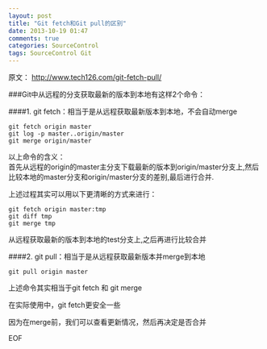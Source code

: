 ```yaml
---
layout: post
title: "Git fetch和Git pull的区别"
date: 2013-10-19 01:47
comments: true
categories: SourceControl
tags: SourceControl Git
---
```


原文： http://www.tech126.com/git-fetch-pull/ 


###Git中从远程的分支获取最新的版本到本地有这样2个命令：

####1. git fetch：相当于是从远程获取最新版本到本地，不会自动merge

```
git fetch origin master
git log -p master..origin/master
git merge origin/master
```

<!-- more -->

以上命令的含义：  
首先从远程的origin的master主分支下载最新的版本到origin/master分支上,然后比较本地的master分支和origin/master分支的差别,最后进行合并.  
  
上述过程其实可以用以下更清晰的方式来进行：

```
git fetch origin master:tmp
git diff tmp 
git merge tmp
```

从远程获取最新的版本到本地的test分支上,之后再进行比较合并


####2. git pull：相当于是从远程获取最新版本并merge到本地

```
git pull origin master
```

上述命令其实相当于git fetch 和 git merge

在实际使用中，git fetch更安全一些

因为在merge前，我们可以查看更新情况，然后再决定是否合并

EOF
